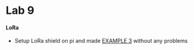 # Lab 9

#### LoRa
* Setup LoRa shield on pi and made [EXAMPLE 3](http://wiki.dragino.com/index.php?title=Lora/GPS_HAT) without any problems
